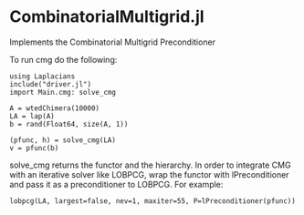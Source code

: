 
# CombinatorialMultigrid.jl
Implements the Combinatorial Multigrid Preconditioner


To run cmg do the following: 
```
using Laplacians
include("driver.jl")
import Main.cmg: solve_cmg

A = wtedChimera(10000)
LA = lap(A) 
b = rand(Float64, size(A, 1))

(pfunc, h) = solve_cmg(LA)
v = pfunc(b)
```
solve_cmg returns the functor and the hierarchy. In order to integrate CMG with an iterative solver like LOBPCG, wrap the functor with lPreconditioner and pass it as a preconditioner to LOBPCG. 
For example: 
```
lobpcg(LA, largest=false, nev=1, maxiter=55, P=lPreconditioner(pfunc))
```
